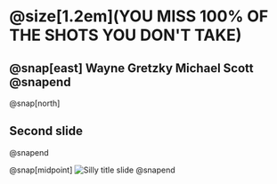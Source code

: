 # @size[1.2em](YOU MISS 100% OF THE SHOTS YOU DON'T TAKE)
@snap[east]
Wayne Gretzky
    Michael Scott
@snapend
---
@snap[north]
## Second slide
@snapend

@snap[midpoint]
![Silly title slide](https://via.placeholder.com/800x600)
@snapend
